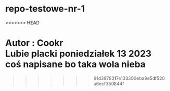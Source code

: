 # repo-testowe-nr-1

<<<<<<< HEAD

Autor : Cookr  
Lubie placki
poniedziałek 13 2023
coś napisane bo taka wola nieba 
=======

>>>>>>> 91d3978317e133300eba9e5df520a6ecf350844f
